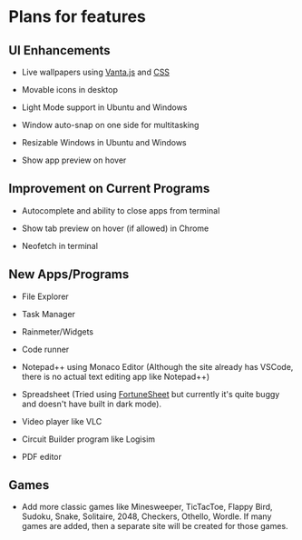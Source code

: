 # Plans for features

## UI Enhancements

- Live wallpapers using [Vanta.js](https://www.vantajs.com/) and [CSS](https://devdevout.com/css/css-animated-backgrounds)

- Movable icons in desktop

- Light Mode support in Ubuntu and Windows

- Window auto-snap on one side for multitasking

- Resizable Windows in Ubuntu and Windows

- Show app preview on hover

## Improvement on Current Programs

- Autocomplete and ability to close apps from terminal

- Show tab preview on hover (if allowed) in Chrome

- Neofetch in terminal

## New Apps/Programs

- File Explorer 

- Task Manager

- Rainmeter/Widgets

- Code runner

- Notepad++ using Monaco Editor (Although the site already has VSCode, there is no actual text editing app like Notepad++)

- Spreadsheet (Tried using [FortuneSheet](https://github.com/ruilisi/fortune-sheet) but currently it's quite buggy and doesn't have built in dark mode).

- Video player like VLC

- Circuit Builder program like Logisim

- PDF editor

## Games

- Add more classic games like Minesweeper, TicTacToe, Flappy Bird, Sudoku, Snake, Solitaire, 2048, Checkers, Othello, Wordle. If many games are added, then a separate site will be created for those games.


